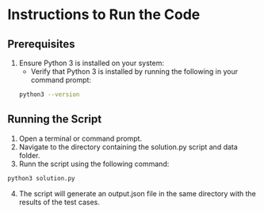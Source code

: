# Instructions to Run the Code

## Prerequisites

1. Ensure Python 3 is installed on your system:
    - Verify that Python 3 is installed by running the following in your command prompt:
    ```sh
    python3 --version
    ```

## Running the Script

1. Open a terminal or command prompt.
2. Navigate to the directory containing the solution.py script and data folder.
3. Runn the script using the following command:
```sh
python3 solution.py
```
4. The script will generate an output.json file in the same directory with the results of the test cases.